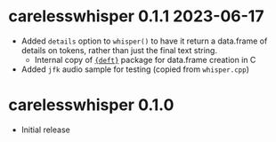 
# carelesswhisper 0.1.1  2023-06-17

* Added `details` option to `whisper()` to have it return a data.frame of details on
  tokens, rather than just the final text string.
    * Internal copy of [`{deft}`](https://github.com/coolbutuseless/deft) package for data.frame creation in C
* Added `jfk` audio sample for testing (copied from `whisper.cpp`)

# carelesswhisper 0.1.0

* Initial release
